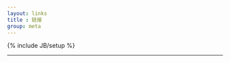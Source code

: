 ```yaml
---
layout: links
title : 链接
group: meta
---
```

{% include JB/setup %}



--------------------------------------------
